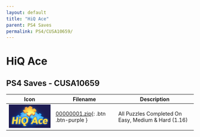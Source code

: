 ```yaml
---
layout: default
title: "HiQ Ace"
parent: PS4 Saves
permalink: PS4/CUSA10659/
---
```

# HiQ Ace

## PS4 Saves - CUSA10659

| Icon | Filename | Description |
|------|----------|-------------|
| ![HiQ Ace](icon0.png) | [00000001.zip](00000001.zip){: .btn .btn-purple } | All Puzzles Completed On Easy, Medium & Hard (1.16) |
